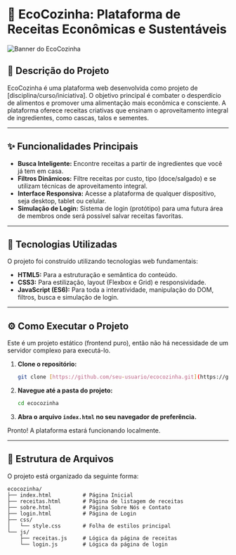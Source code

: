 # 🌿 EcoCozinha: Plataforma de Receitas Econômicas e Sustentáveis

![Banner do EcoCozinha](https://via.placeholder.com/800x200.png?text=EcoCozinha)

## 📝 Descrição do Projeto

EcoCozinha é uma plataforma web desenvolvida como projeto de [disciplina/curso/iniciativa]. O objetivo principal é combater o desperdício de alimentos e promover uma alimentação mais econômica e consciente. A plataforma oferece receitas criativas que ensinam o aproveitamento integral de ingredientes, como cascas, talos e sementes.

---

## ✨ Funcionalidades Principais

* **Busca Inteligente:** Encontre receitas a partir de ingredientes que você já tem em casa.
* **Filtros Dinâmicos:** Filtre receitas por custo, tipo (doce/salgado) e se utilizam técnicas de aproveitamento integral.
* **Interface Responsiva:** Acesse a plataforma de qualquer dispositivo, seja desktop, tablet ou celular.
* **Simulação de Login:** Sistema de login (protótipo) para uma futura área de membros onde será possível salvar receitas favoritas.

---

## 🚀 Tecnologias Utilizadas

O projeto foi construído utilizando tecnologias web fundamentais:

* **HTML5:** Para a estruturação e semântica do conteúdo.
* **CSS3:** Para estilização, layout (Flexbox e Grid) e responsividade.
* **JavaScript (ES6):** Para toda a interatividade, manipulação do DOM, filtros, busca e simulação de login.

---

## ⚙️ Como Executar o Projeto

Este é um projeto estático (frontend puro), então não há necessidade de um servidor complexo para executá-lo.

1.  **Clone o repositório:**
    ```bash
    git clone [https://github.com/seu-usuario/ecocozinha.git](https://github.com/seu-usuario/ecocozinha.git)
    ```
2.  **Navegue até a pasta do projeto:**
    ```bash
    cd ecocozinha
    ```
3.  **Abra o arquivo `index.html` no seu navegador de preferência.**

Pronto! A plataforma estará funcionando localmente.

---

## 📂 Estrutura de Arquivos

O projeto está organizado da seguinte forma:

```
ecocozinha/
├── index.html          # Página Inicial
├── receitas.html       # Página de listagem de receitas
├── sobre.html          # Página Sobre Nós e Contato
├── login.html          # Página de Login
├── css/
│   └── style.css       # Folha de estilos principal
└── js/
    ├── receitas.js     # Lógica da página de receitas
    └── login.js        # Lógica da página de login
```